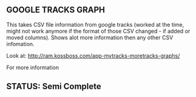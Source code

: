 ## GOOGLE TRACKS GRAPH

This takes CSV file information from google tracks (worked at the time, might not work anymore if the format of those CSV changed - if added or moved columns). Shows alot more information then any other CSV infomation. 

Look at: http://ram.kossboss.com/app-mytracks-moretracks-graphs/

For more information

## STATUS: Semi Complete

